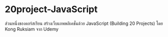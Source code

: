 # 20project-JavaScript
ส่วนหนึ่งของคอร์สเรียน สร้างเว็บแอพพลิเคชั่นด้วย JavaScript (Building 20 Projects)
โดย Kong Ruksiam จาก Udemy
